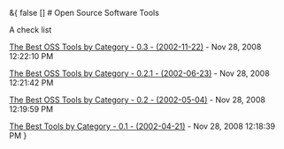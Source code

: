 &{<nil> false <nil> <nil> [] <nil> <nil> <nil> <nil> # Open Source Software Tools

A check list

[The Best OSS Tools by Category - 0.3 - (2002-11-22)](The%20Best%20OSS%20Tools%20by%20Category%20-%2003%20-%202002-11-22.html) - Nov 28, 2008 12:22:10 PM

[The Best OSS Tools by Category - 0.2.1 - (2002-06-23)](The%20Best%20OSS%20Tools%20by%20Category%20-%20021%20-%202002-06-23.html) - Nov 28, 2008 12:21:42 PM

[The Best OSS Tools by Category - 0.2 - (2002-05-04)](The%20Best%20OSS%20Tools%20by%20Category%20-%2002%20-%202002-05-04.html) - Nov 28, 2008 12:19:59 PM

[The Best Tools by Category - 0.1 - (2002-04-21)](The%20Best%20Tools%20by%20Category%20-%2001%20-%202002-04-21.html) - Nov 28, 2008 12:18:39 PM
}